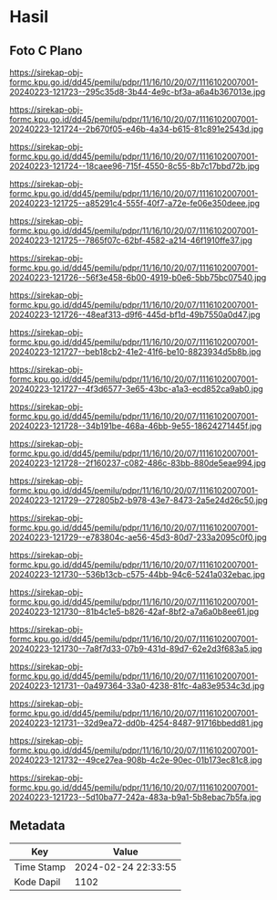 # Hasil

## Foto C Plano

https://sirekap-obj-formc.kpu.go.id/dd45/pemilu/pdpr/11/16/10/20/07/1116102007001-20240223-121723--295c35d8-3b44-4e9c-bf3a-a6a4b367013e.jpg

https://sirekap-obj-formc.kpu.go.id/dd45/pemilu/pdpr/11/16/10/20/07/1116102007001-20240223-121724--2b670f05-e46b-4a34-b615-81c891e2543d.jpg

https://sirekap-obj-formc.kpu.go.id/dd45/pemilu/pdpr/11/16/10/20/07/1116102007001-20240223-121724--18caee96-715f-4550-8c55-8b7c17bbd72b.jpg

https://sirekap-obj-formc.kpu.go.id/dd45/pemilu/pdpr/11/16/10/20/07/1116102007001-20240223-121725--a85291c4-555f-40f7-a72e-fe06e350deee.jpg

https://sirekap-obj-formc.kpu.go.id/dd45/pemilu/pdpr/11/16/10/20/07/1116102007001-20240223-121725--7865f07c-62bf-4582-a214-46f1910ffe37.jpg

https://sirekap-obj-formc.kpu.go.id/dd45/pemilu/pdpr/11/16/10/20/07/1116102007001-20240223-121726--56f3e458-6b00-4919-b0e6-5bb75bc07540.jpg

https://sirekap-obj-formc.kpu.go.id/dd45/pemilu/pdpr/11/16/10/20/07/1116102007001-20240223-121726--48eaf313-d9f6-445d-bf1d-49b7550a0d47.jpg

https://sirekap-obj-formc.kpu.go.id/dd45/pemilu/pdpr/11/16/10/20/07/1116102007001-20240223-121727--beb18cb2-41e2-41f6-be10-8823934d5b8b.jpg

https://sirekap-obj-formc.kpu.go.id/dd45/pemilu/pdpr/11/16/10/20/07/1116102007001-20240223-121727--4f3d6577-3e65-43bc-a1a3-ecd852ca9ab0.jpg

https://sirekap-obj-formc.kpu.go.id/dd45/pemilu/pdpr/11/16/10/20/07/1116102007001-20240223-121728--34b191be-468a-46bb-9e55-18624271445f.jpg

https://sirekap-obj-formc.kpu.go.id/dd45/pemilu/pdpr/11/16/10/20/07/1116102007001-20240223-121728--2f160237-c082-486c-83bb-880de5eae994.jpg

https://sirekap-obj-formc.kpu.go.id/dd45/pemilu/pdpr/11/16/10/20/07/1116102007001-20240223-121729--272805b2-b978-43e7-8473-2a5e24d26c50.jpg

https://sirekap-obj-formc.kpu.go.id/dd45/pemilu/pdpr/11/16/10/20/07/1116102007001-20240223-121729--e783804c-ae56-45d3-80d7-233a2095c0f0.jpg

https://sirekap-obj-formc.kpu.go.id/dd45/pemilu/pdpr/11/16/10/20/07/1116102007001-20240223-121730--536b13cb-c575-44bb-94c6-5241a032ebac.jpg

https://sirekap-obj-formc.kpu.go.id/dd45/pemilu/pdpr/11/16/10/20/07/1116102007001-20240223-121730--81b4c1e5-b826-42af-8bf2-a7a6a0b8ee61.jpg

https://sirekap-obj-formc.kpu.go.id/dd45/pemilu/pdpr/11/16/10/20/07/1116102007001-20240223-121730--7a8f7d33-07b9-431d-89d7-62e2d3f683a5.jpg

https://sirekap-obj-formc.kpu.go.id/dd45/pemilu/pdpr/11/16/10/20/07/1116102007001-20240223-121731--0a497364-33a0-4238-81fc-4a83e9534c3d.jpg

https://sirekap-obj-formc.kpu.go.id/dd45/pemilu/pdpr/11/16/10/20/07/1116102007001-20240223-121731--32d9ea72-dd0b-4254-8487-91716bbedd81.jpg

https://sirekap-obj-formc.kpu.go.id/dd45/pemilu/pdpr/11/16/10/20/07/1116102007001-20240223-121732--49ce27ea-908b-4c2e-90ec-01b173ec81c8.jpg

https://sirekap-obj-formc.kpu.go.id/dd45/pemilu/pdpr/11/16/10/20/07/1116102007001-20240223-121723--5d10ba77-242a-483a-b9a1-5b8ebac7b5fa.jpg


## Metadata

| Key        | Value               |
| ---------- | ------------------- |
| Time Stamp | 2024-02-24 22:33:55 |
| Kode Dapil | 1102                |



